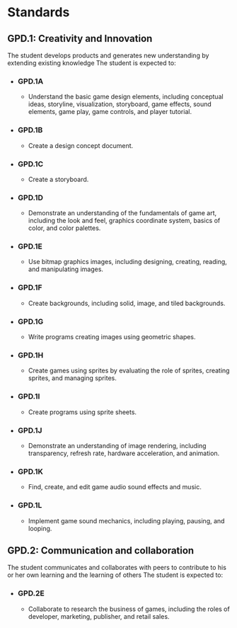 # Standards

## GPD.1: Creativity and Innovation

The student develops products and generates new understanding by extending existing knowledge The student is expected to:

- ### GPD.1A

  - Understand the basic game design elements, including conceptual ideas, storyline, visualization, storyboard, game effects, sound elements, game play, game controls, and player tutorial.

- ### GPD.1B

  - Create a design concept document.

- ### GPD.1C

  - Create a storyboard.

- ### GPD.1D

  - Demonstrate an understanding of the fundamentals of game art, including the look and feel, graphics coordinate system, basics of color, and color palettes.

- ### GPD.1E

  - Use bitmap graphics images, including designing, creating, reading, and manipulating images.

- ### GPD.1F

  - Create backgrounds, including solid, image, and tiled backgrounds.

- ### GPD.1G

  - Write programs creating images using geometric shapes.

- ### GPD.1H

  - Create games using sprites by evaluating the role of sprites, creating sprites, and managing sprites.

- ### GPD.1I

  - Create programs using sprite sheets.

- ### GPD.1J

  - Demonstrate an understanding of image rendering, including transparency, refresh rate, hardware acceleration, and animation.

- ### GPD.1K

  - Find, create, and edit game audio sound effects and music.

- ### GPD.1L

  - Implement game sound mechanics, including playing, pausing, and looping.

## GPD.2: Communication and collaboration

The student communicates and collaborates with peers to contribute to his or her own learning and the learning of others The student is expected to:

- ### GPD.2E
  - Collaborate to research the business of games, including the roles of developer, marketing, publisher, and retail sales.
